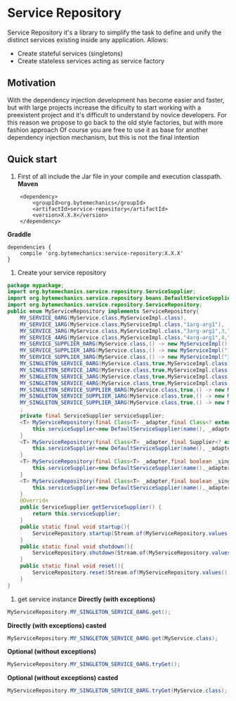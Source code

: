 # Service Repository
Service Repository it's a library to simplify the task to define and unify the distinct services existing inside any application.
Allows:
* Create stateful services (singletons)
* Create stateless services acting as service factory 

## Motivation
With the dependency injection development has become easier and faster, but with large projects increase the dificulty to start working with a preexistent project and it's difficult to understand by novice developers. For this reason we propose to go back to the old style factories, but with more fashion approach
Of course you are free to use it as base for another dependency injection mechanism, but this is not the final intention

## Quick start
1. First of all include the Jar file in your compile and execution classpath.
**Maven**
```Maven
	<dependency>
		<groupId>org.bytemechanics</groupId>
		<artifactId>service-repository</artifactId>
		<version>X.X.X</version>
	</dependency>
```
**Graddle**
```Gradle
dependencies {
    compile 'org.bytemechanics:service-repository:X.X.X'
}
```
1. Create your service repository
```Java
package mypackage;
import org.bytemechanics.service.repository.ServiceSupplier;
import org.bytemechanics.service.repository.beans.DefaultServiceSupplier;
import org.bytemechanics.service.repository.ServiceRepository;
public enum MyServiceRepository implements ServiceRepository{
	MY_SERVICE_0ARG(MyService.class,MyServiceImpl.class),
	MY_SERVICE_1ARG(MyService.class,MyServiceImpl.class,"1arg-arg1"),
	MY_SERVICE_3ARG(MyService.class,MyServiceImpl.class,"3arg-arg1",3,"3arg-arg2"),
	MY_SERVICE_4ARG(MyService.class,MyServiceImpl.class,"4arg-arg1",4,"4arg-arg2",true),
	MY_SERVICE_SUPPLIER_0ARG(MyService.class,() -> new MyServiceImpl()),
	MY_SERVICE_SUPPLIER_1ARG(MyService.class,() -> new MyServiceImpl("1arg-arg1")),
	MY_SERVICE_SUPPLIER_3ARG(MyService.class,() -> new MyServiceImpl("3arg-arg1",3,"3arg-arg2")),
	MY_SINGLETON_SERVICE_0ARG(MyService.class,true,MyServiceImpl.class),
	MY_SINGLETON_SERVICE_1ARG(MyService.class,true,MyServiceImpl.class,"1arg-arg1"),
	MY_SINGLETON_SERVICE_3ARG(MyService.class,true,MyServiceImpl.class,"3arg-arg1",3,"3arg-arg2"),
	MY_SINGLETON_SERVICE_4ARG(MyService.class,true,MyServiceImpl.class,"4arg-arg1",4,"4arg-arg2",true),
	MY_SINGLETON_SERVICE_SUPPLIER_0ARG(MyService.class,true,() -> new MyServiceImpl()),
	MY_SINGLETON_SERVICE_SUPPLIER_1ARG(MyService.class,true,() -> new MyServiceImpl("1arg-arg1")),
	MY_SINGLETON_SERVICE_SUPPLIER_3ARG(MyService.class,true,() -> new MyServiceImpl("3arg-arg1",3,"3arg-arg2")),
	;	
	private final ServiceSupplier serviceSupplier;	
	<T> MyServiceRepository(final Class<T> _adapter,final Class<? extends T> _implementation,final Object... _args){
		this.serviceSupplier=new DefaultServiceSupplier(name(), _adapter, _implementation,_args);
	}
	<T> MyServiceRepository(final Class<T> _adapter,final Supplier<? extends T> _implementationSupplier){
		this.serviceSupplier=new DefaultServiceSupplier(name(), _adapter, _implementationSupplier);
	}
	<T> MyServiceRepository(final Class<T> _adapter,final boolean _singleton,final Class<? extends T> _implementation,final Object... _args){
		this.serviceSupplier=new DefaultServiceSupplier(name(),_adapter,_singleton,_implementation,_args);
	}
	<T> MyServiceRepository(final Class<T> _adapter,final boolean _singleton,final Supplier<? extends T> _implementationSupplier){
		this.serviceSupplier=new DefaultServiceSupplier(name(),_adapter,_singleton,_implementationSupplier);
	}
	@Override
	public ServiceSupplier getServiceSupplier() {
		return this.serviceSupplier;
	}
	public static final void startup(){
		ServiceRepository.startup(Stream.of(MyServiceRepository.values()));
	}
	public static final void shutdown(){
		ServiceRepository.shutdown(Stream.of(MyServiceRepository.values()));
	}
	public static final void reset(){
		ServiceRepository.reset(Stream.of(MyServiceRepository.values()));
	}
}
```
1. get service instance
**Directly (with exceptions)**
```Java
MyServiceRepository.MY_SINGLETON_SERVICE_0ARG.get();
```
**Directly (with exceptions) casted**
```Java
MyServiceRepository.MY_SINGLETON_SERVICE_0ARG.get(MyService.class);
```
**Optional (without exceptions)**
```Java
MyServiceRepository.MY_SINGLETON_SERVICE_0ARG.tryGet();
```
**Optional (without exceptions) casted**
```Java
MyServiceRepository.MY_SINGLETON_SERVICE_0ARG.tryGet(MyService.class);
```
